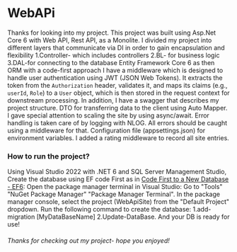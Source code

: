 # WebAPi
Thanks for looking into my project. This project was built using Asp.Net Core 6 with Web API, Rest API, as a Monolite.
I divided my project into different layers that communicate via DI in order to gain encapsulation and flexibility
1.Controller- which includes controllers 
2.BL- for business logic
3.DAL-for connecting to the database Entity Framework Core 6 as then ORM with a code-first approach
I have a middleware which is designed to handle user authentication using JWT (JSON Web Tokens). It extracts the token from the `Authorization` header, validates it, and maps its claims (e.g., `userId`, `Role`) to a `User` object, which is then stored in the request context for downstream processing.
In addition, I have a swagger that describes my project structure.
DTO for transferring data to the client using Auto Mapper.
I gave special attention to scaling the site by using async/await.
Error handling is taken care of by logging with NLOG. All errors should be caught using a middleware for that.
Configuration file (appsettings.json) for environment variables. I added a rating middleware to record all site entries.
### How to run the project?
Using Visual Studio 2022 with .NET 6 and SQL Server Management Studio,
Create the database using EF code First as in [Code First to a New Database - EF6](url):
Open the package manager terminal in Visual Studio: Go to "Tools" "NuGet Package Manager" "Package Manager Terminal".
In the package manager console, select the project (WebApiSite) from the "Default Project" dropdown.
Run the following command to create the database:
1.add-migration [MyDataBaseName]
2.Update-DataBase.
And your DB is ready for use!
###### Thanks for checking out my project- hope you enjoyed!




